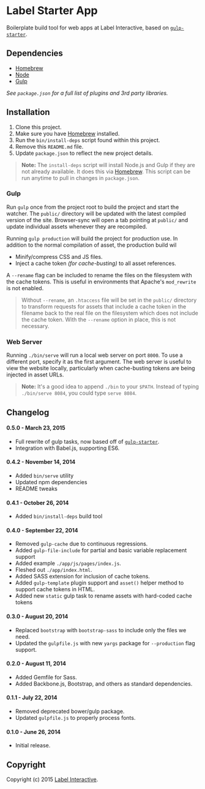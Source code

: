 # Label Starter App

Boilerplate build tool for web apps at Label Interactive, based on [`gulp-starter`](https://github.com/greypants/gulp-starter).

## Dependencies

 - [Homebrew](http://brew.sh)
 - [Node](http://nodejs.org/)
 - [Gulp](http://gulpjs.com/)

*See `package.json` for a full list of plugins and 3rd party libraries.*

## Installation

 1. Clone this project.
 2. Make sure you have [Homebrew](http://brew.sh/) installed.
 3. Run the `bin/install-deps` script found within this project.
 4. Remove this `README.md` file.
 5. Update `package.json` to reflect the new project details.

> **Note:** The `install-deps` script will install Node.js and Gulp if they are not already available. It does this via [Homebrew](http://brew.sh/). This script can be run anytime to pull in changes in `package.json`.

### Gulp

Run `gulp` once from the project root to build the project and start the watcher. The `public/` directory will be updated with the latest compiled version of the site. Browser-sync will open a tab pointing at `public/` and update individual assets whenever they are recompiled.

Running `gulp production` will build the project for production use.
In addition to the normal compilation of asset, the production build wil

 - Minify/compress CSS and JS files.
 - Inject a cache token *(for cache-busting)* to all asset references.

A `--rename` flag can be included to rename the files on the filesystem with the cache tokens. This is useful in environments that Apache's `mod_rewrite` is not enabled.

> Without `--rename`, an `.htaccess` file will be set in the `public/` directory to transform requests for assets that include a cache token in the filename back to the real file on the filesystem which does not include the cache token. With the `--rename` option in place, this is not necessary.
### Web Server

Running `./bin/serve` will run a local web server on port `8000`. To use a different port, specify it as the first argument. The web server is useful to view the website locally, particularly when cache-busting tokens are being injected in asset URLs.

> **Note:** It's a good idea to append `./bin` to your `$PATH`. Instead of typing `./bin/serve 8084`, you could type `serve 8084`.

## Changelog

#### 0.5.0 - March 23, 2015

 - Full rewrite of gulp tasks, now based off of [`gulp-starter`](https://github.com/greypants/gulp-starter).
 - Integration with Babel.js, supporting ES6.

#### 0.4.2 - November 14, 2014

 - Added `bin/serve` utility
 - Updated npm dependencies
 - README tweaks

#### 0.4.1 - October 26, 2014

 - Added `bin/install-deps` build tool

#### 0.4.0 - September 22, 2014

 - Removed `gulp-cache` due to continuous regressions.
 - Added `gulp-file-include` for partial and basic variable replacement support
 - Added example `./app/js/pages/index.js`.
 - Fleshed out `./app/index.html`.
 - Added SASS extension for inclusion of cache tokens.
 - Added `gulp-template` plugin support and `asset()` helper method to support cache tokens in HTML.
 - Added new `static` gulp task to rename assets with hard-coded cache tokens

#### 0.3.0 - August 20, 2014

 - Replaced `bootstrap` with `bootstrap-sass` to include only the files we need.
 - Updated the `gulpfile.js` with new `yargs` package for `--production` flag support.

#### 0.2.0 - August 11, 2014

 - Added Gemfile for Sass.
 - Added Backbone.js, Bootstrap, and others as standard dependencies.

#### 0.1.1 - July 22, 2014

 - Removed deprecated bower/gulp package.
 - Updated `gulpfile.js` to properly process fonts.

#### 0.1.0 - June 26, 2014

 - Initial release.

## Copyright

Copyright (c) 2015 [Label Interactive](http://labelinteractive.com).
